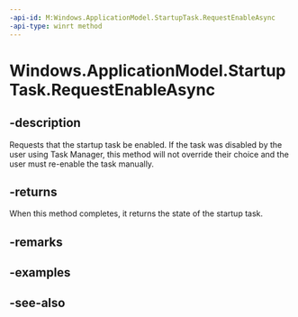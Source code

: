```yaml
---
-api-id: M:Windows.ApplicationModel.StartupTask.RequestEnableAsync
-api-type: winrt method
---
```


<!-- Method syntax
public Windows.Foundation.IAsyncOperation<Windows.ApplicationModel.StartupTaskState> RequestEnableAsync()
-->

# Windows.ApplicationModel.StartupTask.RequestEnableAsync

## -description
Requests that the startup task be enabled. If the task was disabled by the user using Task Manager, this method will not override their choice and the user must re-enable the task manually.

## -returns
When this method completes, it returns the state of the startup task.

## -remarks

## -examples

## -see-also
